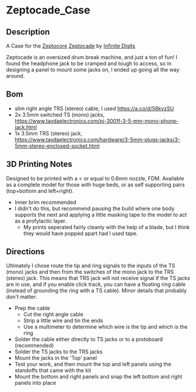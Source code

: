 # Zeptocade_Case
## Description
A Case for the [Zeptocore](https://zeptocore.com/) [Zeptocade](https://zeptocore.com/#zeptocade) by [Infinite Digits](https://infinitedigits.co/wares/)

Zeptocade is an oversized drum break machine, and just a ton of fun! I found the headphone jack to be cramped and tough to access, so in designing a panel to mount some jacks on, I ended up going all the way around. 

## Bom
- slim right angle TRS (stereo) cable, I used https://a.co/d/58kyzSU
- 2x 3.5mm switched TS (mono) jacks, https://www.taydaelectronics.com/pj-3001f-3-5-mm-mono-phone-jack.html
- 1x 3.5mm TRS (stereo) jack, https://www.taydaelectronics.com/hardware/3-5mm-plugs-jacks/3-5mm-stereo-enclosed-socket.html

## 3D Printing Notes
Designed to be printed with a < or equal to 0.6mm nozzle, FDM. 
Available as a complete model for those with huge beds, or as self supporting pairs (top+bottom and left+right).
- Inner brim recommended
- I didn't do this, but recommend pausing the build where one body supports the next and applying a little masking tape to the model to act as a profylactic layer.
  - My prints seperated fairly cleanly with the help of a blade, but I think they would have popped apart had I used tape.

## Directions
Ultimately I chose route the tip and ring signals to the inputs of the TS (mono) jacks and then from the switches of the mono jack to the TRS (stereo) jack. This means that TRS jack will not receive signal if the TS jacks are in use, and if you enable click track, you can have a floating ring cable (instead of grounding the ring with a TS cable). Minor details that probably don't matter.
- Prep the cable
  - Cut the right angle cable
  - Strip a little wire and tin the ends
  - Use a multimeter to determine which wire is the tip and which is the ring
- Solder the cable either directly to TS jacks or to a protoboard (recommended)
- Solder the TS jacks to the TRS jacks
- Mount the jacks in the 'Top' panel
- Test your work, and then mount the top and left panels using the standoffs that came with the kit
- Mount the bottom and right panels and snap the left bottom and right panels into place

